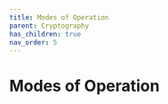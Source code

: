 ```yaml
---
title: Modes of Operation
parent: Cryptography
has_children: true
nav_order: 5
---
```


# Modes of Operation
